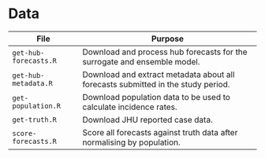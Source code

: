 # Data

File | Purpose
---|---
`get-hub-forecasts.R` | Download and process hub forecasts for the surrogate and ensemble model.
`get-hub-metadata.R` | Download and extract metadata about all forecasts submitted in the study period.
`get-population.R` | Download population data to be used to calculate incidence rates.
`get-truth.R` | Download JHU reported case data.
`score-forecasts.R` | Score all forecasts against truth data after normalising by population.